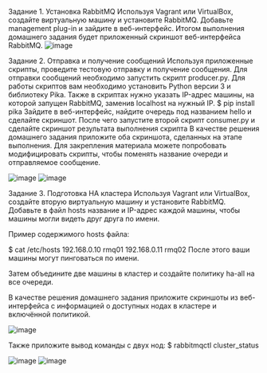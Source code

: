 Задание 1. Установка RabbitMQ
Используя Vagrant или VirtualBox, создайте виртуальную машину и установите RabbitMQ. Добавьте management plug-in и зайдите в веб-интерфейс.
Итогом выполнения домашнего задания будет приложенный скриншот веб-интерфейса RabbitMQ.
![image](https://github.com/DmitriyKly/HW_DevOps_Netology/blob/main/%D0%9E%D1%87%D0%B5%D1%80%D0%B5%D0%B4%D0%B8%20RabbitMQ/screen/task1.png)

Задание 2. Отправка и получение сообщений
Используя приложенные скрипты, проведите тестовую отправку и получение сообщения. Для отправки сообщений необходимо запустить скрипт producer.py.
Для работы скриптов вам необходимо установить Python версии 3 и библиотеку Pika. Также в скриптах нужно указать IP-адрес машины, на которой запущен RabbitMQ, заменив localhost на нужный IP.
$ pip install pika
Зайдите в веб-интерфейс, найдите очередь под названием hello и сделайте скриншот. После чего запустите второй скрипт consumer.py и сделайте скриншот результата выполнения скрипта
В качестве решения домашнего задания приложите оба скриншота, сделанных на этапе выполнения.
Для закрепления материала можете попробовать модифицировать скрипты, чтобы поменять название очереди и отправляемое сообщение.

![image](https://github.com/DmitriyKly/HW_DevOps_Netology/blob/main/%D0%9E%D1%87%D0%B5%D1%80%D0%B5%D0%B4%D0%B8%20RabbitMQ/screen/task2.png)
![image](https://github.com/DmitriyKly/HW_DevOps_Netology/blob/main/%D0%9E%D1%87%D0%B5%D1%80%D0%B5%D0%B4%D0%B8%20RabbitMQ/screen/task2_1.png)

Задание 3. Подготовка HA кластера
Используя Vagrant или VirtualBox, создайте вторую виртуальную машину и установите RabbitMQ. Добавьте в файл hosts название и IP-адрес каждой машины, чтобы машины могли видеть друг друга по имени.

Пример содержимого hosts файла:

$ cat /etc/hosts
192.168.0.10 rmq01
192.168.0.11 rmq02
После этого ваши машины могут пинговаться по имени.

Затем объедините две машины в кластер и создайте политику ha-all на все очереди.

В качестве решения домашнего задания приложите скриншоты из веб-интерфейса с информацией о доступных нодах в кластере и включённой политикой.

![image](https://github.com/DmitriyKly/HW_DevOps_Netology/blob/main/%D0%9E%D1%87%D0%B5%D1%80%D0%B5%D0%B4%D0%B8%20RabbitMQ/screen/task3.png)

Также приложите вывод команды с двух нод:
$ rabbitmqctl cluster_status

![image](https://github.com/DmitriyKly/HW_DevOps_Netology/blob/main/%D0%9E%D1%87%D0%B5%D1%80%D0%B5%D0%B4%D0%B8%20RabbitMQ/screen/task3_1.png)
![image](https://github.com/DmitriyKly/HW_DevOps_Netology/blob/main/%D0%9E%D1%87%D0%B5%D1%80%D0%B5%D0%B4%D0%B8%20RabbitMQ/screen/task3_2.png)



